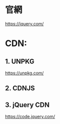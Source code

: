 # 官網
https://jquery.com/

# CDN:

## 1. UNPKG
https://unpkg.com/


<script src="https://unpkg.com/jquery/"></script>

## 2. CDNJS

<script src="https://cdnjs.cloudflare.com/ajax/libs/jquery/3.6.0/jquery.min.js" referrerpolicy="no-referrer"></script>

## 3. jQuery CDN
https://code.jquery.com/

